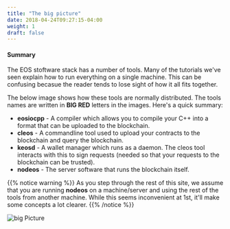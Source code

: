 ```yaml
---
title: "The big picture"
date: 2018-04-24T09:27:15-04:00
weight: 1
draft: false
---
```


#### Summary

The EOS stoftware stack has a number of tools. Many of the tutorials we've seen explain how to run everything on a single machine. This can be confusing becasue the reader tends to lose sight of how it all fits together. 

The below image shows how these tools are normally distributed. The tools names are written in **BIG RED** letters in the images. Here's a quick summary:

* **eosiocpp** - A compiler which allows you to compile your C++ into a format that can be uploaded to the blockchain. 
* **cleos** - A commandline tool used to upload your contracts to the blockchain and query the blockchain. 
* **keosd** - A wallet manager which runs as a daemon. The cleos tool interacts with this to sign requests (needed so that your requests to the blockchain can be trusted). 
* **nodeos** - The server software that runs the blockchain itself.

{{% notice warning %}}
As you step through the rest of this site, we assume that you are running **nodeos** on a machine/server and using the rest of the tools from another machine. While this seems inconvenient at 1st, it'll make some concepts a lot clearer. 
{{% /notice %}}

![big Picture](images/BigPicture.jpeg)


